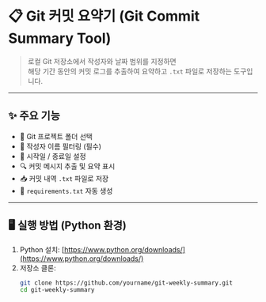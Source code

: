 # 📋 Git 커밋 요약기 (Git Commit Summary Tool)

> 로컬 Git 저장소에서 작성자와 날짜 범위를 지정하면  
> 해당 기간 동안의 커밋 로그를 추출하여 요약하고 `.txt` 파일로 저장하는 도구입니다.

---

## ✨ 주요 기능

- 📁 Git 프로젝트 폴더 선택
- 👤 작성자 이름 필터링 (필수)
- 📅 시작일 / 종료일 설정
- 🔍 커밋 메시지 추출 및 요약 표시
- 📥 커밋 내역 `.txt` 파일로 저장
- 🧾 `requirements.txt` 자동 생성

---

## 🖥 실행 방법 (Python 환경)

1. Python 설치: [https://www.python.org/downloads/](https://www.python.org/downloads/)
2. 저장소 클론:
   ```bash
   git clone https://github.com/yourname/git-weekly-summary.git
   cd git-weekly-summary
